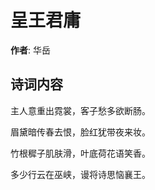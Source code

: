 # 呈王君庸

**作者**: 华岳

## 诗词内容

主人意重出霓裳，客子愁多欲断肠。

眉黛暗传春去恨，脸红犹带夜来妆。

竹根穉子肌肤滑，叶底荷花语笑香。

多少行云在巫峡，谩将诗思恼襄王。

